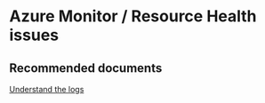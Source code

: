 <properties
	pageTitle="Azure Monitor or Resource Health issues"
	description="Azure Monitor or Resource Health issues"
	service="microsoft.iothub"
	resource="IoTHub"
	authors="v-sapsax"
	displayOrder=""
	selfHelpType="generic"
	supportTopicIds="32596615"
	resourceTags=""
	productPesIds="15946"
	cloudEnvironments="public,BlackForest,Fairfax,Mooncake"
/>

# Azure Monitor / Resource Health issues

## **Recommended documents**
[Understand the logs](https://docs.microsoft.com/en-us/azure/iot-hub/iot-hub-monitor-resource-health#understand-the-logs)